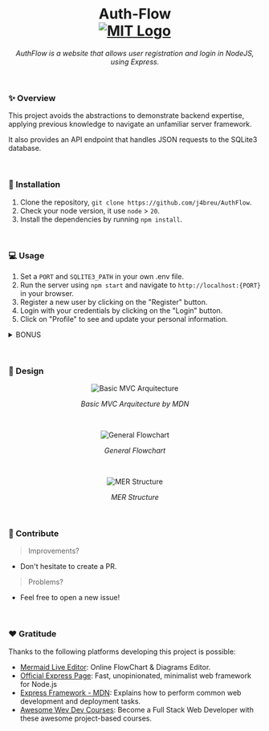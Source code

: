 <h1 align='center'>
    Auth-Flow
    <br>
    <a href="https://github.com/j4breu/input.h/blob/main/LICENSE">
    <img
        alt='MIT Logo'
        src='https://img.shields.io/static/v1.svg?style=for-the-badge&label=License&message=MIT&logoColor=d9e0ee&colorA=302d41&colorB=5e81ac'/>
    </a>
    <div></div>
</h1>

<p align='center'>
    <em>AuthFlow is a website that allows user registration and login in NodeJS, using Express.</em>
</p>

&nbsp;

### ✨ Overview
This project avoids the abstractions to demonstrate backend expertise, applying previous knowledge to navigate an unfamiliar server framework.

It also provides an API endpoint that handles JSON requests to the SQLite3 database.

&nbsp;

### 🔌 Installation

1. Clone the repository, `git clone https://github.com/j4breu/AuthFlow`.
2. Check your node version, it use `node` > `20`.
3. Install the dependencies by running `npm install`.

&nbsp;

### 💻 Usage

1. Set a `PORT` and `SQLITE3_PATH` in your own .env file.
2. Run the server using `npm start` and navigate to `http://localhost:{PORT}` in your browser.
3. Register a new user by clicking on the "Register" button.
4. Login with your credentials by clicking on the "Login" button.
5. Click on "Profile" to see and update your personal information.

<details>
  <summary>BONUS</summary>
  <ul>
    <li>
        404 Page.
    </li>
    <li>
        Button "Logout" to use another account.
    </li>
    <li>
        Api testing in <code>/api/v1/users/</code>.
    </li>
  </ul>
</details>

&nbsp;

### 🧠 Design

<p align="center">
    <img src="https://i.postimg.cc/8CHL95bK/Basic-MVC-Arquitecture.png" alt="Basic MVC Arquitecture" align="center">
</p>
<p align="center">
    <em>Basic MVC Arquitecture by MDN</em>
</p>
<br>

<p align="center">
    <img src="https://i.postimg.cc/vZm1Tz7z/General-Flowchart.png" alt="General Flowchart">
</p>
<p align="center">
    <em>General Flowchart</em>
</p>
<br>

<p align="center">
    <img src="https://i.postimg.cc/jj7SnkDz/MER-Structure.png" alt="MER Structure">
</p>
<p align="center">
    <em>MER Structure</em>
</p>

&nbsp;

### 👐 Contribute

> Improvements?

* Don't hesitate to create a PR.

> Problems?

* Feel free to open a new issue!

&nbsp;

### ❤️ Gratitude

Thanks to the following platforms developing this project is possible:

- [Mermaid Live Editor](https://mermaid.live/): Online FlowChart & Diagrams Editor.
- [Official Express Page](https://expressjs.com): Fast, unopinionated, minimalist web framework for Node.js
- [Express Framework - MDN](https://developer.mozilla.org/en-US/docs/Learn/Server-side/Express_Nodejs): Explains how to perform common web development and deployment tasks.
- [Awesome Wev Dev Courses](https://johnsmilga.com): Become a Full Stack Web Developer with these awesome project-based courses.

